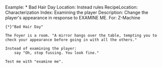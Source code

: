 Example: * Bad Hair Day
Location: Instead rules
RecipeLocation: Characterization
Index: Examining the player
Description: Change the player's appearance in response to EXAMINE ME.
For: Z-Machine

  

``` inform7
{*}"Bad Hair Day"

The Foyer is a room. "A mirror hangs over the table, tempting you to check your appearance before going in with all the others."

Instead of examining the player:
	say "Oh, stop fussing. You look fine."

Test me with "examine me".
```

